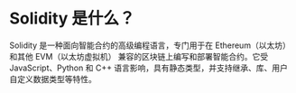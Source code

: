 # Solidity 是什么？

Solidity 是一种面向智能合约的高级编程语言，专门用于在 Ethereum（以太坊） 和其他 EVM（以太坊虚拟机） 兼容的区块链上编写和部署智能合约。它受 JavaScript、Python 和 C++ 语言影响，具有静态类型，并支持继承、库、用户自定义数据类型等特性。